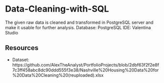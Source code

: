 # Data-Cleaning-with-SQL

The given raw data is cleaned and transformed in PostgreSQL server and make it usable for further analysis.
Database: PostgreSQL
IDE: Valentina Studio

<h2> Resources </h2>
<ul>
  <li> Dataset: https://github.com/AlexTheAnalyst/PortfolioProjects/blob/2dbf63f2f2e8f7c3ff458abc8dc90ddd555f3e38/Nashville%20Housing%20Data%20for%20Data%20Cleaning%20(reuploaded).xlsx </li>
</ul>

